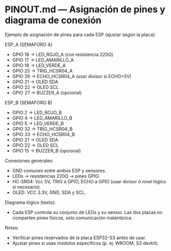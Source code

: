 # PINOUT.md — Asignación de pines y diagrama de conexión

Ejemplo de asignación de pines para cada ESP (ajustar según la placa):

ESP_A (SEMAFORO A)
- GPIO 16 -> LED_ROJO_A (con resistencia 220Ω)
- GPIO 17 -> LED_AMARILLO_A
- GPIO 18 -> LED_VERDE_A
- GPIO 25 -> TRIG_HCSR04_A
- GPIO 26 -> ECHO_HCSR04_A (usar divisor si ECHO=5V)
- GPIO 21 -> OLED SDA
- GPIO 22 -> OLED SCL
- GPIO 27 -> BUZZER_A (opcional)

ESP_B (SEMAFORO B)
- GPIO 2  -> LED_ROJO_B
- GPIO 4  -> LED_AMARILLO_B
- GPIO 5  -> LED_VERDE_B
- GPIO 32 -> TRIG_HCSR04_B
- GPIO 33 -> ECHO_HCSR04_B
- GPIO 21 -> OLED SDA
- GPIO 22 -> OLED SCL
- GPIO 15 -> BUZZER_B (opcional)

Conexiones generales:
- GND comunes entre ambos ESP y sensores.
- LEDs -> resistencias 220Ω -> pines GPIO.
- HC-SR04: Vcc 5V, TRIG a GPIO, ECHO a GPIO (usar divisor ó nivel lógico si necesario).
- OLED: VCC 3.3V, GND, SDA y SCL.

Diagrama lógico (texto):
- Cada ESP controla su conjunto de LEDs y su sensor. Las dos placas no comparten
  pines físicos, solo comunicación inalámbrica.

Notas:
- Verificar pines reservados de la placa ESP32-S3 antes de usar.
- Ajustar pines si usas módulos específicos (p. ej. WROOM, S3 devkit).